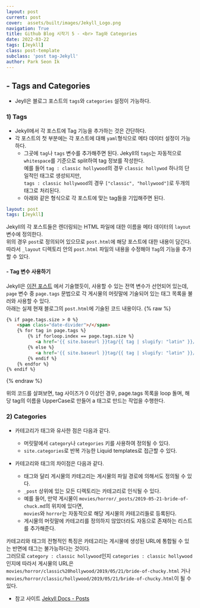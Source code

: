 ```yaml
---
layout: post
current: post
cover:  assets/built/images/Jekyll_Logo.png
navigation: True
title: Github Blog 시작기 5 - <br> Tag와 Categories
date: 2022-03-22
tags: [Jeykll]
class: post-template
subclass: 'post tag-Jekyll'
author: Park Seon Ik
---
```


## - Tags and Categories
* Jeyll은 블로그 포스트의 `tags`와 `categories` 설정이 가능하다.

### 1) Tags
* Jekyll에서 각 포스트에 Tag 기능을 추가하는 것은 간단하다.
* 각 포스트의 첫 부분에는 각 포스트에 대해 `yaml`형식으로 메타 데이터 설정이 가능하다.
  * 그곳에 `tag`나 `tags` 변수를 추가해주면 된다.
  Jekyll의 `tags`는 자동적으로 `whitespace`를 기준으로 split하여 tag 정보를 작성한다.<br>
  예를 들어 `tag : classic hollywood`의 경우 `classic hollywod` 하나의 단일적인 태그로 생성되지만, <br>
  `tags : classic hollywood`의 경우 `["classic", "hollywood"]`로 두개의 태그로 처리된다.
  * 아래와 같은 형식으로 각 포스트에 맞는 tag들을 기입해주면 된다.

```yaml
layout: post
tags: [Jeykll]
```
 
Jekyll의 각 포스트들은 렌더링되는 HTML 파일에 대한 이름을 메타 데이터의 `layout` 변수에 정의한다. <br>
위의 경우 `post`로 정의되어 있으므로 `post.html`에 해당 포스트에 대한 내용이 담긴다. <br>
따라서 `_layout` 디렉토리 안의 `post.html` 파일의 내용을 수정해야 `Tag`의 기능을 추가할 수 있다. <br>

#### - Tag 변수 사용하기
Jekyll은 [이전 포스트](2022-03-21-Jekyll_variables.md) 에서 기술했듯이, 사용할 수 있는 전역 변수가 선언되어 있는데, <br>
`page` 변수 중 `page.tags` 문법으로 각 게시물의 머릿말에 기술되어 있는 태그 목록을 불러와 사용할 수 있다. <br>
아래는 실제 현재 블로그의 `post.html`에 기술된 코드 내용이다.
{% raw %}
```html
{% if page.tags.size > 0 %}
    <span class="date-divider">/</span>
    {% for tag in page.tags %}
        {% if forloop.index == page.tags.size %}
           <a href='{{ site.baseurl }}tag/{{ tag | slugify: "latin" }}/'>{{ tag | upcase }}</a>
        {% else %}
           <a href='{{ site.baseurl }}tag/{{ tag | slugify: "latin" }}/'>{{ tag | upcase }}</a>,
        {% endif %}
    {% endfor %}
{% endif %}
```
{% endraw %}

위의 코드를 살펴보면, tag 사이즈가 0 이상인 경우, page.tags 목록을 loop 돌며, 해당 tag의 이름을 UpperCase로 만들어 a 태그로 만드는 작업을 수행한다.


### 2) Categories
* 카테고리가 태그와 유사한 점은 다음과 같다.
  * 머릿말에서 `category`나 `categories` 키를 사용하여 정의될 수 있다.
  * `site.categories`로 반복 가능한 Liquid templates로 접근할 수 있다.

* 카테고리와 태그의 차이점은 다음과 같다.
  * 태그와 달리 게시물의 카테고리는 게시물의 파일 경로에 의해서도 정의될 수 있다. 
  * `_post` 상위에 있는 모든 디렉토리는 카테고리로 인식될 수 있다.
  * 예를 들어, 만약 게시물이 `movies/horror/_posts/2019-05-21-bride-of-chuck.md`의 위치에 있다면, <br> `movies`와 `horror`는 자동적으로 해당 게시물의 카테고리들로 등록된다.
  * 게시물의 머릿말에 카테고리를 정의하지 않았더라도 자동으로 존재하는 리스트를 추가해준다. 
  
카테고리와 태그의 전형적인 특징은 카테고리는 게시물에 생성된 URL에 통합될 수 있는 반면에 태그는 불가능하다는 것이다. <br>
그러므로 `category : classic hollywood`인지 `categories : classic hollywood`인지에 따라서 게시물의 URL은 <br>
`movies/horror/classic%20hollywood/2019/05/21/bride-of-chucky.html` 거나 <br>
`movies/horror/classic/hollywood/2019/05/21/bride-of-chucky.html`이 될 수 있다.


* 참고 사이트
  [Jekyll Docs - Posts](https://jekyllrb.com/docs/posts/#tags-and-categories)

